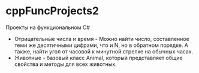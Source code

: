 # cppFuncProjects2
Проекты на функциональном С#
* Отрицательные числа и время - Можно найти число, составленное теми же десятичными цифрами, что и N, но в обратном порядке. А также, найти угол от часовой к минутной стрелке на обычных часах.
* Животные - базовый класс Animal, который представляет общие свойства и методы для всех животных.
